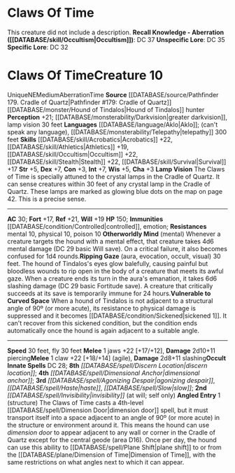 ﻿---
ac: '30'
alignment: NE
charisma: '+3'
constitution: '+3'
creature_ability:
- Angled Entry
- Lamp Vision
- Otherworldly Mind
- Ripping Gaze
- Vulnerable to Curved Space
dexterity: '+7'
fly_speed: '30'
fortitude: '+17'
hp: '150'
id: '1973'
immunity:
- '[[DATABASE/condition/Controlled|controlled]]'
- '[[DATABASE/trait/Emotion|emotion]]'
intelligence: '+7'
land_speed: '30'
language:
- '[[DATABASE/language/Aklo|Aklo]] ; (can''t speak any language)'
- '[[DATABASE/monsterability/Telepathy|telepathy]] 300 feet'
level: '10'
max_speed: '30'
name: Claws Of Time
perception: '+21'
rarity: Unique
reflex: '+21'
resistance:
- '[[DATABASE/trait/Mental|mental]] 10'
- physical 10
- '[[DATABASE/trait/Poison|poison]] 10'
sense:
- '[[DATABASE/monsterability/Darkvision|greater darkvision]]'
- lamp vision 30 feet
size: Medium
skill:
- '[[DATABASE/skill/Acrobatics|Acrobatics]] +22'
- '[[DATABASE/skill/Athletics|Athletics]] +19'
- '[[DATABASE/skill/Occultism|Occultism]] +22'
- '[[DATABASE/skill/Stealth|Stealth]] +22'
- '[[DATABASE/skill/Survival|Survival]] +17'
source: '[[DATABASE/source/Pathfinder 179. Cradle of Quartz|Pathfinder #179: Cradle
  of Quartz]]'
speed:
- 30 feet
- fly 30 feet
spell:
- '[[DATABASE/spell/Agonizing Despair|Agonizing Despair]]'
- '[[DATABASE/spell/Dimensional Anchor|Dimensional Anchor]]'
- '[[DATABASE/spell/Discern Location|Discern Location]]'
- '[[DATABASE/spell/Haste|Haste]]'
- '[[DATABASE/spell/Invisibility|Invisibility]]'
- '[[DATABASE/spell/Slow|Slow]]'
strength: '+5'
strength_req: '5'
strongest_save:
- Reflex
trait:
- '[[DATABASE/trait/Aberration|Aberration]]'
- '[[DATABASE/trait/Time|Time]]'
- '[[DATABASE/trait/Unique|Unique]]'
type: Creature
vision: Greater darkvision
weakest_save:
- Fortitude
will: '+19'
wisdom: '+5'

---
# Claws Of Time

This creature did not include a description.
**Recall Knowledge - Aberration ([[DATABASE/skill/Occultism|Occultism]])**: DC 37
**Unspecific Lore**: DC 35
**Specific Lore**: DC 32

# Claws Of Time<span class="item-type">Creature 10</span>

<span class="trait-unique item-trait">Unique</span><span class="trait-alignment item-trait">NE</span><span class="trait-size item-trait">Medium</span><span class="item-trait">Aberration</span><span class="item-trait">Time</span>
**Source** [[DATABASE/source/Pathfinder 179. Cradle of Quartz|Pathfinder #179: Cradle of Quartz]]
[[DATABASE/monster/Hound of Tindalos|Hound of Tindalos]] hunter
**Perception** +21; [[DATABASE/monsterability/Darkvision|greater darkvision]], lamp vision 30 feet
**Languages** [[DATABASE/language/Aklo|Aklo]]; (can't speak any language), [[DATABASE/monsterability/Telepathy|telepathy]] 300 feet
**Skills** [[DATABASE/skill/Acrobatics|Acrobatics]] +22, [[DATABASE/skill/Athletics|Athletics]] +19, [[DATABASE/skill/Occultism|Occultism]] +22, [[DATABASE/skill/Stealth|Stealth]] +22, [[DATABASE/skill/Survival|Survival]] +17
**Str** +5, **Dex** +7, **Con** +3, **Int** +7, **Wis** +5, **Cha** +3
**Lamp Vision** The Claws of Time is specially attuned to the crystal lamps in the Cradle of Quartz. It can sense creatures within 30 feet of any crystal lamp in the Cradle of Quartz. These lamps are marked as glowing blue dots on the map on page 42. This is a precise sense.

---
**AC** 30; **Fort** +17, **Ref** +21, **Will** +19
**HP** 150; **Immunities** [[DATABASE/condition/Controlled|controlled]], emotion; **Resistances** mental 10, physical 10, poison 10
<span class="in-box-ability">**Otherworldly Mind** (mental) Whenever a creature targets the hound with a mental effect, that creature takes 4d6 mental damage (DC 29 basic Will save). On a critical failure, it also becomes confused for 1d4 rounds.</span><span class="in-box-ability">**Ripping Gaze** (aura, evocation, occult, visual) 30 feet. The hound of Tindalos's eyes glow balefully, causing painful but bloodless wounds to rip open in the body of a creature that meets its awful gaze. When a creature ends its turn in the aura's emanation, it takes 6d6 slashing damage (DC 29 basic Fortitude save). A creature that critically succeeds at its save is temporarily immune for 24 hours.</span><span class="in-box-ability">**Vulnerable to Curved Space** When a hound of Tindalos is not adjacent to a structural angle of 90º (or more acute), its resistance to physical damage is suppressed and it becomes [[DATABASE/condition/Sickened|sickened 1]]. It can't recover from this sickened condition, but the condition ends automatically once the hound is again adjacent to a suitable angle.</span>

---
**Speed** 30 feet, fly 30 feet
<span class="in-box-ability">**Melee** <span class="action-icon">1</span> jaws +22 [+17/+12], **Damage** 2d10+11 piercing</span><span class="in-box-ability">**Melee** <span class="action-icon">1</span> claw +22 [+18/+14] (agile), **Damage** 2d8+11 slashing</span>**Occult Innate Spells** DC 28; **8th** _[[DATABASE/spell/Discern Location|discern location]]_; **4th** _[[DATABASE/spell/Dimensional Anchor|dimensional anchor]]_; **3rd** _[[DATABASE/spell/Agonizing Despair|agonizing despair]]_, _[[DATABASE/spell/Haste|haste]]_, _[[DATABASE/spell/Slow|slow]]_; **2nd** _[[DATABASE/spell/Invisibility|invisibility]]_ (at will; self only)
<span class="in-box-ability">**Angled Entry** <span class="action-icon">1</span> (structure) The Claws of Time casts a 4th-level [[DATABASE/spell/Dimension Door|dimension door]] spell, but it must transport itself into a space adjacent to an angle of 90º (or more acute) in the structure or environment around it. This means the hound can use _dimension door_ to appear adjacent to any wall or corner in the Cradle of Quartz except for the central geode (area D16).
 Once per day, the hound can use this ability to [[DATABASE/spell/Plane Shift|plane shift]] to or from the [[DATABASE/plane/Dimension of Time|Dimension of Time]], with the same restrictions on what angles next to which it can appear.</span>